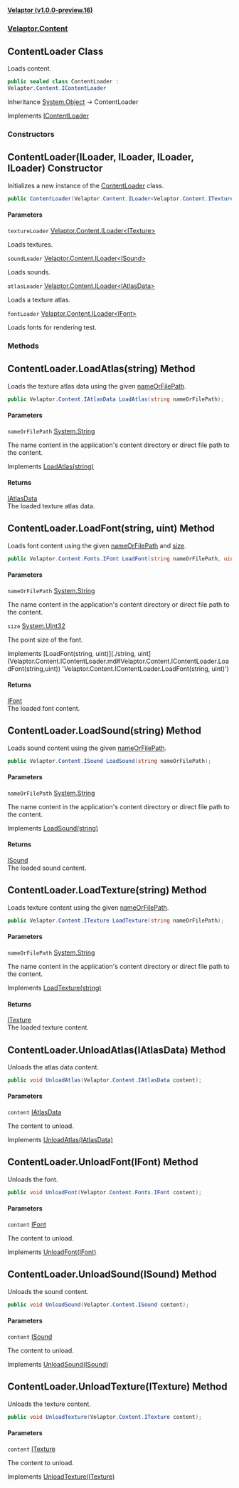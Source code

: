 #### [Velaptor (v1.0.0-preview.16)](./namespaces.md 'Velaptor Namespaces')
### [Velaptor.Content](./Velaptor.Content.md 'Velaptor.Content')

## ContentLoader Class

Loads content.

```csharp
public sealed class ContentLoader :
Velaptor.Content.IContentLoader
```

Inheritance [System.Object](https://docs.microsoft.com/en-us/dotnet/api/System.Object 'System.Object') → ContentLoader

Implements [IContentLoader](./Velaptor.Content.IContentLoader.md 'Velaptor.Content.IContentLoader')
### Constructors

<a name='Velaptor.Content.ContentLoader.ContentLoader(Velaptor.Content.ILoader_Velaptor.Content.ITexture_,Velaptor.Content.ILoader_Velaptor.Content.ISound_,Velaptor.Content.ILoader_Velaptor.Content.IAtlasData_,Velaptor.Content.ILoader_Velaptor.Content.Fonts.IFont_)'></a>

## ContentLoader(ILoader<ITexture>, ILoader<ISound>, ILoader<IAtlasData>, ILoader<IFont>) Constructor

Initializes a new instance of the [ContentLoader](./Velaptor.Content.ContentLoader.md 'Velaptor.Content.ContentLoader') class.

```csharp
public ContentLoader(Velaptor.Content.ILoader<Velaptor.Content.ITexture> textureLoader, Velaptor.Content.ILoader<Velaptor.Content.ISound> soundLoader, Velaptor.Content.ILoader<Velaptor.Content.IAtlasData> atlasLoader, Velaptor.Content.ILoader<Velaptor.Content.Fonts.IFont> fontLoader);
```
#### Parameters

<a name='Velaptor.Content.ContentLoader.ContentLoader(Velaptor.Content.ILoader_Velaptor.Content.ITexture_,Velaptor.Content.ILoader_Velaptor.Content.ISound_,Velaptor.Content.ILoader_Velaptor.Content.IAtlasData_,Velaptor.Content.ILoader_Velaptor.Content.Fonts.IFont_).textureLoader'></a>

`textureLoader` [Velaptor.Content.ILoader&lt;](./Velaptor.Content.ILoader_T_.md 'Velaptor.Content.ILoader<T>')[ITexture](./Velaptor.Content.ITexture.md 'Velaptor.Content.ITexture')[&gt;](./Velaptor.Content.ILoader_T_.md 'Velaptor.Content.ILoader<T>')

Loads textures.

<a name='Velaptor.Content.ContentLoader.ContentLoader(Velaptor.Content.ILoader_Velaptor.Content.ITexture_,Velaptor.Content.ILoader_Velaptor.Content.ISound_,Velaptor.Content.ILoader_Velaptor.Content.IAtlasData_,Velaptor.Content.ILoader_Velaptor.Content.Fonts.IFont_).soundLoader'></a>

`soundLoader` [Velaptor.Content.ILoader&lt;](./Velaptor.Content.ILoader_T_.md 'Velaptor.Content.ILoader<T>')[ISound](./Velaptor.Content.ISound.md 'Velaptor.Content.ISound')[&gt;](./Velaptor.Content.ILoader_T_.md 'Velaptor.Content.ILoader<T>')

Loads sounds.

<a name='Velaptor.Content.ContentLoader.ContentLoader(Velaptor.Content.ILoader_Velaptor.Content.ITexture_,Velaptor.Content.ILoader_Velaptor.Content.ISound_,Velaptor.Content.ILoader_Velaptor.Content.IAtlasData_,Velaptor.Content.ILoader_Velaptor.Content.Fonts.IFont_).atlasLoader'></a>

`atlasLoader` [Velaptor.Content.ILoader&lt;](./Velaptor.Content.ILoader_T_.md 'Velaptor.Content.ILoader<T>')[IAtlasData](./Velaptor.Content.IAtlasData.md 'Velaptor.Content.IAtlasData')[&gt;](./Velaptor.Content.ILoader_T_.md 'Velaptor.Content.ILoader<T>')

Loads a texture atlas.

<a name='Velaptor.Content.ContentLoader.ContentLoader(Velaptor.Content.ILoader_Velaptor.Content.ITexture_,Velaptor.Content.ILoader_Velaptor.Content.ISound_,Velaptor.Content.ILoader_Velaptor.Content.IAtlasData_,Velaptor.Content.ILoader_Velaptor.Content.Fonts.IFont_).fontLoader'></a>

`fontLoader` [Velaptor.Content.ILoader&lt;](./Velaptor.Content.ILoader_T_.md 'Velaptor.Content.ILoader<T>')[IFont](./Velaptor.Content.Fonts.IFont.md 'Velaptor.Content.Fonts.IFont')[&gt;](./Velaptor.Content.ILoader_T_.md 'Velaptor.Content.ILoader<T>')

Loads fonts for rendering test.
### Methods

<a name='Velaptor.Content.ContentLoader.LoadAtlas(string)'></a>

## ContentLoader.LoadAtlas(string) Method

Loads the texture atlas data using the given [nameOrFilePath](./Velaptor.Content.ContentLoader.md#Velaptor.Content.ContentLoader.LoadAtlas(string).nameOrFilePath 'Velaptor.Content.ContentLoader.LoadAtlas(string).nameOrFilePath').

```csharp
public Velaptor.Content.IAtlasData LoadAtlas(string nameOrFilePath);
```
#### Parameters

<a name='Velaptor.Content.ContentLoader.LoadAtlas(string).nameOrFilePath'></a>

`nameOrFilePath` [System.String](https://docs.microsoft.com/en-us/dotnet/api/System.String 'System.String')

The name content in the application's content directory or direct file path to the content.

Implements [LoadAtlas(string)](./string](Velaptor.Content.IContentLoader.md#Velaptor.Content.IContentLoader.LoadAtlas(string)) 'Velaptor.Content.IContentLoader.LoadAtlas(string)')

#### Returns
[IAtlasData](./Velaptor.Content.IAtlasData.md 'Velaptor.Content.IAtlasData')  
The loaded texture atlas data.

<a name='Velaptor.Content.ContentLoader.LoadFont(string,uint)'></a>

## ContentLoader.LoadFont(string, uint) Method

Loads font content using the given [nameOrFilePath](./Velaptor.Content.ContentLoader.md#Velaptor.Content.ContentLoader.LoadFont(string,uint).nameOrFilePath 'Velaptor.Content.ContentLoader.LoadFont(string, uint).nameOrFilePath') and [size](./Velaptor.Content.ContentLoader.md#Velaptor.Content.ContentLoader.LoadFont(string,uint).size 'Velaptor.Content.ContentLoader.LoadFont(string, uint).size').

```csharp
public Velaptor.Content.Fonts.IFont LoadFont(string nameOrFilePath, uint size);
```
#### Parameters

<a name='Velaptor.Content.ContentLoader.LoadFont(string,uint).nameOrFilePath'></a>

`nameOrFilePath` [System.String](https://docs.microsoft.com/en-us/dotnet/api/System.String 'System.String')

The name content in the application's content directory or direct file path to the content.

<a name='Velaptor.Content.ContentLoader.LoadFont(string,uint).size'></a>

`size` [System.UInt32](https://docs.microsoft.com/en-us/dotnet/api/System.UInt32 'System.UInt32')

The point size of the font.

Implements [LoadFont(string, uint)](./string, uint](Velaptor.Content.IContentLoader.md#Velaptor.Content.IContentLoader.LoadFont(string,uint)) 'Velaptor.Content.IContentLoader.LoadFont(string, uint)')

#### Returns
[IFont](./Velaptor.Content.Fonts.IFont.md 'Velaptor.Content.Fonts.IFont')  
The loaded font content.

<a name='Velaptor.Content.ContentLoader.LoadSound(string)'></a>

## ContentLoader.LoadSound(string) Method

Loads sound content using the given [nameOrFilePath](./Velaptor.Content.ContentLoader.md#Velaptor.Content.ContentLoader.LoadSound(string).nameOrFilePath 'Velaptor.Content.ContentLoader.LoadSound(string).nameOrFilePath').

```csharp
public Velaptor.Content.ISound LoadSound(string nameOrFilePath);
```
#### Parameters

<a name='Velaptor.Content.ContentLoader.LoadSound(string).nameOrFilePath'></a>

`nameOrFilePath` [System.String](https://docs.microsoft.com/en-us/dotnet/api/System.String 'System.String')

The name content in the application's content directory or direct file path to the content.

Implements [LoadSound(string)](./string](Velaptor.Content.IContentLoader.md#Velaptor.Content.IContentLoader.LoadSound(string)) 'Velaptor.Content.IContentLoader.LoadSound(string)')

#### Returns
[ISound](./Velaptor.Content.ISound.md 'Velaptor.Content.ISound')  
The loaded sound content.

<a name='Velaptor.Content.ContentLoader.LoadTexture(string)'></a>

## ContentLoader.LoadTexture(string) Method

Loads texture content using the given [nameOrFilePath](./Velaptor.Content.ContentLoader.md#Velaptor.Content.ContentLoader.LoadTexture(string).nameOrFilePath 'Velaptor.Content.ContentLoader.LoadTexture(string).nameOrFilePath').

```csharp
public Velaptor.Content.ITexture LoadTexture(string nameOrFilePath);
```
#### Parameters

<a name='Velaptor.Content.ContentLoader.LoadTexture(string).nameOrFilePath'></a>

`nameOrFilePath` [System.String](https://docs.microsoft.com/en-us/dotnet/api/System.String 'System.String')

The name content in the application's content directory or direct file path to the content.

Implements [LoadTexture(string)](./string](Velaptor.Content.IContentLoader.md#Velaptor.Content.IContentLoader.LoadTexture(string)) 'Velaptor.Content.IContentLoader.LoadTexture(string)')

#### Returns
[ITexture](./Velaptor.Content.ITexture.md 'Velaptor.Content.ITexture')  
The loaded texture content.

<a name='Velaptor.Content.ContentLoader.UnloadAtlas(Velaptor.Content.IAtlasData)'></a>

## ContentLoader.UnloadAtlas(IAtlasData) Method

Unloads the atlas data content.

```csharp
public void UnloadAtlas(Velaptor.Content.IAtlasData content);
```
#### Parameters

<a name='Velaptor.Content.ContentLoader.UnloadAtlas(Velaptor.Content.IAtlasData).content'></a>

`content` [IAtlasData](./Velaptor.Content.IAtlasData.md 'Velaptor.Content.IAtlasData')

The content to unload.

Implements [UnloadAtlas(IAtlasData)](./IAtlasData](Velaptor.Content.IContentLoader.md#Velaptor.Content.IContentLoader.UnloadAtlas(Velaptor.Content.IAtlasData)) 'Velaptor.Content.IContentLoader.UnloadAtlas(Velaptor.Content.IAtlasData)')

<a name='Velaptor.Content.ContentLoader.UnloadFont(Velaptor.Content.Fonts.IFont)'></a>

## ContentLoader.UnloadFont(IFont) Method

Unloads the font.

```csharp
public void UnloadFont(Velaptor.Content.Fonts.IFont content);
```
#### Parameters

<a name='Velaptor.Content.ContentLoader.UnloadFont(Velaptor.Content.Fonts.IFont).content'></a>

`content` [IFont](./Velaptor.Content.Fonts.IFont.md 'Velaptor.Content.Fonts.IFont')

The content to unload.

Implements [UnloadFont(IFont)](./IFont](Velaptor.Content.IContentLoader.md#Velaptor.Content.IContentLoader.UnloadFont(Velaptor.Content.Fonts.IFont)) 'Velaptor.Content.IContentLoader.UnloadFont(Velaptor.Content.Fonts.IFont)')

<a name='Velaptor.Content.ContentLoader.UnloadSound(Velaptor.Content.ISound)'></a>

## ContentLoader.UnloadSound(ISound) Method

Unloads the sound content.

```csharp
public void UnloadSound(Velaptor.Content.ISound content);
```
#### Parameters

<a name='Velaptor.Content.ContentLoader.UnloadSound(Velaptor.Content.ISound).content'></a>

`content` [ISound](./Velaptor.Content.ISound.md 'Velaptor.Content.ISound')

The content to unload.

Implements [UnloadSound(ISound)](./ISound](Velaptor.Content.IContentLoader.md#Velaptor.Content.IContentLoader.UnloadSound(Velaptor.Content.ISound)) 'Velaptor.Content.IContentLoader.UnloadSound(Velaptor.Content.ISound)')

<a name='Velaptor.Content.ContentLoader.UnloadTexture(Velaptor.Content.ITexture)'></a>

## ContentLoader.UnloadTexture(ITexture) Method

Unloads the texture content.

```csharp
public void UnloadTexture(Velaptor.Content.ITexture content);
```
#### Parameters

<a name='Velaptor.Content.ContentLoader.UnloadTexture(Velaptor.Content.ITexture).content'></a>

`content` [ITexture](./Velaptor.Content.ITexture.md 'Velaptor.Content.ITexture')

The content to unload.

Implements [UnloadTexture(ITexture)](./ITexture](Velaptor.Content.IContentLoader.md#Velaptor.Content.IContentLoader.UnloadTexture(Velaptor.Content.ITexture)) 'Velaptor.Content.IContentLoader.UnloadTexture(Velaptor.Content.ITexture)')